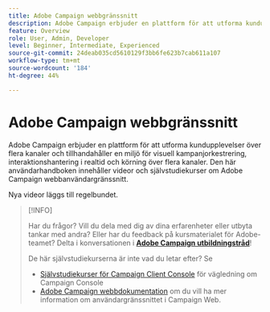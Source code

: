 ```yaml
---
title: Adobe Campaign webbgränssnitt
description: Adobe Campaign erbjuder en plattform för att utforma kundupplevelser över flera kanaler och tillhandahåller en miljö för visuell kampanjorkestrering, interaktionshantering i realtid och körning över flera kanaler. Den här användarhandboken innehåller videor och självstudiekurser om Adobe Campaign webbanvändargränssnitt.
feature: Overview
role: User, Admin, Developer
level: Beginner, Intermediate, Experienced
source-git-commit: 24deab035cd5610129f3bb6fe623b7cab611a107
workflow-type: tm+mt
source-wordcount: '184'
ht-degree: 44%

---
```


# Adobe Campaign webbgränssnitt

Adobe Campaign erbjuder en plattform för att utforma kundupplevelser över flera kanaler och tillhandahåller en miljö för visuell kampanjorkestrering, interaktionshantering i realtid och körning över flera kanaler. Den här användarhandboken innehåller videor och självstudiekurser om Adobe Campaign webbanvändargränssnitt.

Nya videor läggs till regelbundet.

>[!INFO]
> 
> Har du frågor? Vill du dela med dig av dina erfarenheter eller utbyta tankar med andra? Eller har du feedback på kursmaterialet för Adobe-teamet? Delta i konversationen i **[Adobe Campaign utbildningstråd](https://experienceleaguecommunities.adobe.com:443/t5/adobe-campaign-classic/join-the-discussion-on-adobe-campaign-learning/td-p/419096)**!
>
>
> De här självstudiekurserna är inte vad du letar efter?
> Se
> 
> * [Självstudiekurser för Campaign Client Console](https://experienceleague.adobe.com/docs/campaign-learn/tutorials/overview.html) för vägledning om Campaign Console
> * [Adobe Campaign webbdokumentation](https://experienceleague.adobe.com/docs/campaign-web/v8/campaign-web-home.htm) om du vill ha mer information om användargränssnittet i Campaign Web.
